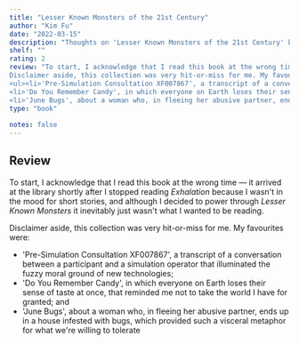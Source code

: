 ```yaml
---
title: "Lesser Known Monsters of the 21st Century"
author: "Kim Fu"
date: "2022-03-15"
description: "Thoughts on 'Lesser Known Monsters of the 21st Century' by Kim Fu."
shelf: ""
rating: 2
review: "To start, I acknowledge that I read this book at the wrong time — it arrived at the library shortly after I stopped reading <i>Exhalation</i> because I wasn't in the mood for short stories, and although I decided to power through <i>Lesser Known Monsters</i> it inevitably just wasn't what I wanted to be reading.<br/><br/>
Disclaimer aside, this collection was very hit-or-miss for me. My favourites were:<br/>
<ul><li>'Pre-Simulation Consultation XF007867', a transcript of a conversation between a participant and a simulation operator that illuminated the fuzzy moral ground of new technologies;</li>
<li>'Do You Remember Candy', in which everyone on Earth loses their sense of taste at once, that reminded me not to take the world I have for granted; and</li>
<li>'June Bugs', about a woman who, in fleeing her abusive partner, ends up in a house infested with bugs, which provided such a visceral metaphor for what we're willing to tolerate</li></ul>"
type: "book"
 
notes: false
---
```


## Review

To start, I acknowledge that I read this book at the wrong time — it arrived at the library shortly after I stopped reading _Exhalation_ because I wasn't in the mood for short stories, and although I decided to power through _Lesser Known Monsters_ it inevitably just wasn't what I wanted to be reading.

Disclaimer aside, this collection was very hit-or-miss for me. My favourites were:

- 'Pre-Simulation Consultation XF007867', a transcript of a conversation between a participant and a simulation operator that illuminated the fuzzy moral ground of new technologies;
- 'Do You Remember Candy', in which everyone on Earth loses their sense of taste at once, that reminded me not to take the world I have for granted; and
- 'June Bugs', about a woman who, in fleeing her abusive partner, ends up in a house infested with bugs, which provided such a visceral metaphor for what we're willing to tolerate
